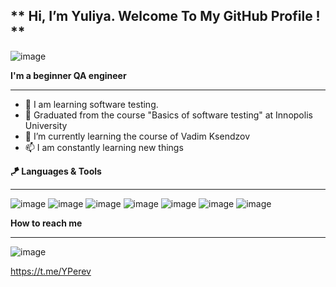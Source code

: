 ** Hi, I’m Yuliya. Welcome To My GitHub Profile ! **
-------------------------------------
![image](https://user-images.githubusercontent.com/95249472/159184680-3c12ae13-3fcd-4245-b60a-376e3a575051.png)



**I'm a beginner QA engineer**
- -------------
* 👋 I am learning software testing.
* 👀 Graduated from the course "Basics of software testing" at Innopolis University
* 🌱 I’m currently learning the course of Vadim Ksendzov
* 📫  I am constantly learning new things

**🪁 Languages & Tools**

----------------

![image](https://user-images.githubusercontent.com/95249472/159185176-411f3f61-3c0b-4c6b-b8d8-696ccf772631.png)
![image](https://user-images.githubusercontent.com/95249472/159185203-482e0053-0f21-422e-8434-0531535644fb.png)
![image](https://user-images.githubusercontent.com/95249472/159185238-1a66b342-a792-4cc3-b29d-f73289ed8eaa.png)
![image](https://user-images.githubusercontent.com/95249472/159185244-7ec3a666-8350-4578-8f24-59eb86f6a273.png)
![image](https://user-images.githubusercontent.com/95249472/159185255-c327f3c0-5b1e-4fef-aaf9-12b52e307b95.png)
![image](https://user-images.githubusercontent.com/95249472/159185297-264d9048-ad2f-4068-a1d4-64f9a8dfb6fa.png)
![image](https://user-images.githubusercontent.com/95249472/159185224-8b5951b5-6dc2-4d68-8e9c-2b57adf7b120.png)

**How to reach me**

--------------
![image](https://user-images.githubusercontent.com/95249472/159185428-8ee52424-6e03-49ab-8c64-d20b99d763f0.png)

 https://t.me/YPerev
